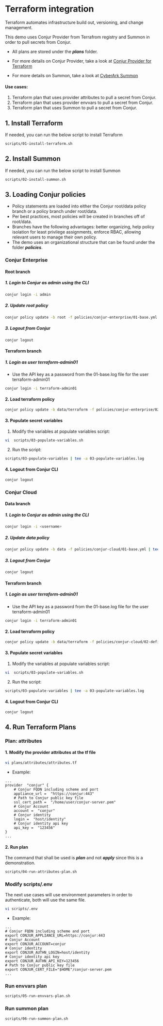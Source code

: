 # Terraform integration

Terraform automates infrastructure build out, versioning, and change management. 

This demo uses Conjur Provider from Terrafrom registry and Summon in order to pull secrets from Conjur.

- All plans are stored under the ***plans*** folder.

- For more details on Conjur Provider, take a look at [Conjur Provider for Terraform](https://registry.terraform.io/providers/cyberark/conjur/latest/docs)

- For more details on Summon, take a look at [CyberArk Summon](https://cyberark.github.io/summon/)

#### Use cases:
1. Terraform plan that uses provider attributes to pull a secret from Conjur.
2. Terraform plan that uses provider envvars to pull a secret from Conjur.
3. Terraform plan that uses Summon to pull a secret from Conjur.

## 1. Install Terraform
If needed, you can run the below script to install Terraform
```bash
scripts/01-install-terraform.sh
```

## 2. Install Summon
If needed, you can run the below script to install Summon
```bash
scripts/02-install-summon.sh
```

## 3. Loading Conjur policies
- Policy statements are loaded into either the Conjur root/data policy branch or a policy branch under root/data.
- Per best practices, most policies will be created in branches off of root/data.
- Branches have the following advantages: better organizing, help policy isolation for least privilege assignments, enforce RBAC, allowing relevant users to manage their own policy.
- The demo uses an organizational structure that can be found under the folder ***policies***.
### Conjur Enterprise
#### Root branch
##### 1. Login to Conjur as admin using the CLI
```bash
conjur login -i admin
```
##### 2. Update root policy
```bash
conjur policy update -b root -f policies/conjur-enterprise/01-base.yml | tee -a 01-base.log
```
##### 3. Logout from Conjur
```Bash
conjur logout
```
#### Terraform branch
##### 1. Login as user terraform-admin01
- Use the API key as a password from the 01-base.log file for the user terraform-admin01
```bash
conjur login -i terraform-admin01
```
#### 2. Load terraform policy
```bash
conjur policy update -b data/terraform -f policies/conjur-enterprise/02-define-terraform-branch.yml | tee -a 02-define-terraform-branch.log
```
#### 3. Populate secret variables
1. Modify the variables at populate variables script:
```bash
vi  scripts/03-populate-variables.sh
```
2. Run the script:
```Bash
scripts/03-populate-variables | tee -a 03-populate-variables.log
```
#### 4. Logout from Conjur CLI
```Bash
conjur logout
```
### Conjur Cloud
#### Data branch
##### 1. Login to Conjur as admin using the CLI
```bash
conjur login -i <username>
```
##### 2. Update data policy
```bash
conjur policy update -b data -f policies/conjur-cloud/01-base.yml | tee -a 01-base.log
```
##### 3. Logout from Conjur
```Bash
conjur logout
```
#### Terraform branch
##### 1. Login as user terraform-admin01
- Use the API key as a password from the 01-base.log file for the user terraform-admin01
```bash
conjur login -i terraform-admin01
```
#### 2. Load terraform policy
```bash
conjur policy update -b data/terraform -f policies/conjur-cloud/02-define-terraform-branch.yml | tee -a 02-define-terraform-branch.log
```
#### 3. Populate secret variables
1. Modify the variables at populate variables script:
```bash
vi  scripts/03-populate-variables.sh
```
2. Run the script:
```Bash
scripts/03-populate-variables | tee -a 03-populate-variables.log
```
#### 4. Logout from Conjur CLI
```Bash
conjur logout
```
## 4. Run Terraform Plans
### Plan: attributes
#### 1. Modify the provider attributes at the tf file 
```bash
vi plans/attributes/attributes.tf
```
- Example:
```properties
...
provider  "conjur" {
	# Conjur FQDN including scheme and port
	appliance_url =  "https://conjur:443"
	# Path to Conjur public key file
	ssl_cert_path =  "/home/user/conjur-server.pem"
	# Conjur Account
	account =  "conjur"
	# Conjur identity
	login =  "host/identity"
	# Conjur identity api key
	api_key =  "123456"
}
...
```
#### 2. Run plan
The command that shall be used is ***plan*** and not ***apply*** since this is a demonstration.
```bash
scripts/04-run-attributes-plan.sh
```
### Modify scripts/.env
The next use cases will use environment parameters in order to authenticate, both will use the same file.
```bash
vi scripts/.env
```
- Example:
```properties
...
# Conjur FQDN including scheme and port
export CONJUR_APPLIANCE_URL=https://conjur:443
# Conjur Account
export CONJUR_ACCOUNT=conjur
# Conjur identity
export CONJUR_AUTHN_LOGIN=host/identity
# Conjur identity api key
export CONJUR_AUTHN_API_KEY=123456
# Path to Conjur public key file
export CONJUR_CERT_FILE="$HOME"/conjur-server.pem
...
```
### Run envvars plan
```bash
scripts/05-run-envvars-plan.sh
```
### Run summon plan
```bash
scripts/06-run-summon-plan.sh
```
